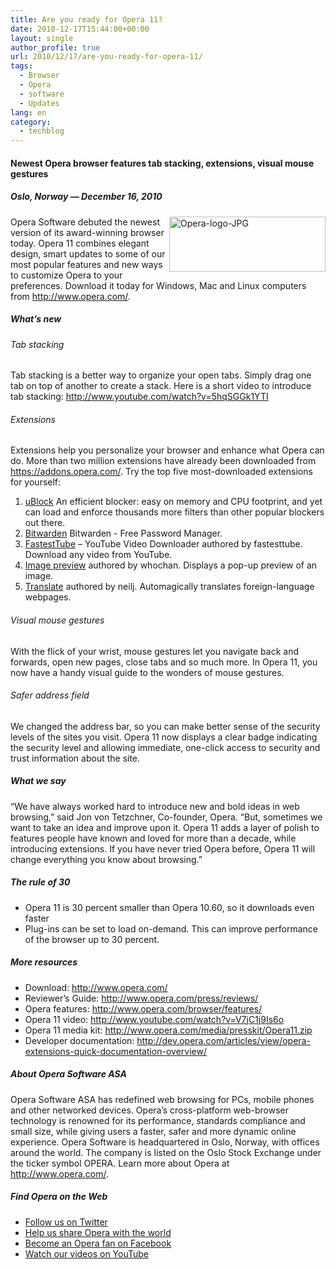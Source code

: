 ```yaml
---
title: Are you ready for Opera 11?
date: 2010-12-17T15:44:00+00:00
layout: single
author_profile: true
url: 2010/12/17/are-you-ready-for-opera-11/
tags:
  - Browser
  - Opera
  - software
  - Updates
lang: en
category: 
  - techblog
---
```

#### Newest Opera browser features tab stacking, extensions, visual mouse gestures

##### Oslo, Norway — December 16, 2010

[<img title="Opera-logo-JPG" border="0" alt="Opera-logo-JPG" align="right" src="http://lh6.ggpht.com/_vaUVXcmC3OI/TQt-TGFSIAI/AAAAAAAADgk/3TgB7XgKsfQ/Opera-logo-JPG_thumb%5B4%5D.jpg?imgmax=800" width="250" height="88" />](http://lh5.ggpht.com/_vaUVXcmC3OI/TQt-RcEwZFI/AAAAAAAADgg/obSKmxznErk/s1600-h/Opera-logo-JPG%5B7%5D.jpg)Opera Software debuted the newest version of its award-winning browser today. Opera 11 combines elegant design, smart updates to some of our most popular features and new ways to customize Opera to your preferences. Download it today for Windows, Mac and Linux computers from <http://www.opera.com/>.

##### What’s new

###### Tab stacking

Tab stacking is a better way to organize your open tabs. Simply drag one tab on top of another to create a stack. Here is a short video to introduce tab stacking: <http://www.youtube.com/watch?v=5hqSGGk1YTI>

###### Extensions

Extensions help you personalize your browser and enhance what Opera can do. More than two million extensions have already been downloaded from <https://addons.opera.com/>. Try the top five most-downloaded extensions for yourself:

  1. [uBlock](https://addons.opera.com/en/extensions/details/ublock/) An efficient blocker: easy on memory and CPU footprint, and yet can load and enforce thousands more filters than other popular blockers out there. 
  2. [Bitwarden](hhttps://addons.opera.com/en/extensions/details/bitwarden-free-password-manager/) Bitwarden - Free Password Manager. 
  3. [FastestTube](https://addons.opera.com/en/extensions/details/fastesttube-youtube-video-downloader/) – YouTube Video Downloader authored by fastesttube. Download any video from YouTube. 
  4. [Image preview](https://addons.opera.com/en/extensions/details/image-preview-popup/) authored by whochan. Displays a pop-up preview of an image. 
  5. [Translate](https://addons.opera.com/en/extensions/details/translate/) authored by neilj. Automagically translates foreign-language webpages.

###### Visual mouse gestures

With the flick of your wrist, mouse gestures let you navigate back and forwards, open new pages, close tabs and so much more. In Opera 11, you now have a handy visual guide to the wonders of mouse gestures.

###### Safer address field

We changed the address bar, so you can make better sense of the security levels of the sites you visit. Opera 11 now displays a clear badge indicating the security level and allowing immediate, one-click access to security and trust information about the site.

##### What we say

“We have always worked hard to introduce new and bold ideas in web browsing,” said Jon von Tetzchner, Co-founder, Opera. “But, sometimes we want to take an idea and improve upon it. Opera 11 adds a layer of polish to features people have known and loved for more than a decade, while introducing extensions. If you have never tried Opera before, Opera 11 will change everything you know about browsing.”

##### The rule of 30

  * Opera 11 is 30 percent smaller than Opera 10.60, so it downloads even faster 
  * Plug-ins can be set to load on-demand. This can improve performance of the browser up to 30 percent.

##### More resources

  * Download: <http://www.opera.com/> 
  * Reviewer’s Guide: <http://www.opera.com/press/reviews/> 
  * Opera features: <http://www.opera.com/browser/features/> 
  * Opera 11 video: <http://www.youtube.com/watch?v=V7jC1j9Is6o> 
  * Opera 11 media kit: <http://www.opera.com/media/presskit/Opera11.zip> 
  * Developer documentation: <http://dev.opera.com/articles/view/opera-extensions-quick-documentation-overview/> 

##### About Opera Software ASA

Opera Software ASA has redefined web browsing for PCs, mobile phones and other networked devices. Opera’s cross-platform web-browser technology is renowned for its performance, standards compliance and small size, while giving users a faster, safer and more dynamic online experience. Opera Software is headquartered in Oslo, Norway, with offices around the world. The company is listed on the Oslo Stock Exchange under the ticker symbol OPERA. Learn more about Opera at <http://www.opera.com/>.

##### Find Opera on the Web

  * [Follow us on Twitter](http://www.twitter.com/opera)
  * [Help us share Opera with the world](http://www.chooseopera.com/)
  * [Become an Opera fan on Facebook](http://www.facebook.com/Opera)
  * [Watch our videos on YouTube](http://www.youtube.com/user/operasoftware)